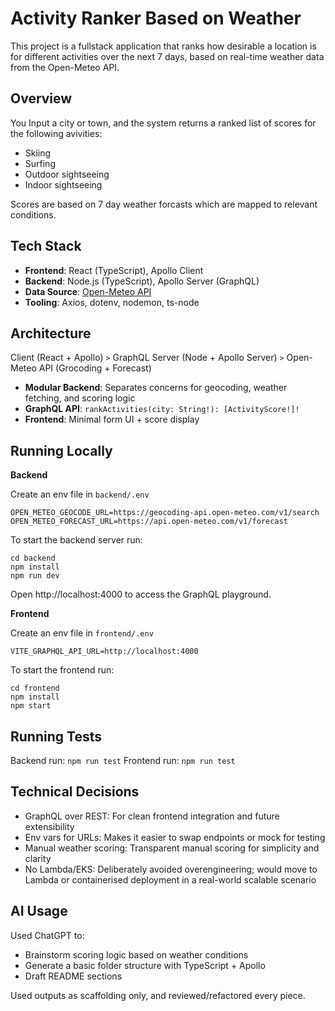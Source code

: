 # Activity Ranker Based on Weather

This project is a fullstack application that ranks how desirable a location is for different activities over the next 7 days, based on real-time weather data from the Open-Meteo API.

## Overview

You Input a city or town, and the system returns a ranked list of scores for the following avivities:

- Skiing  
- Surfing  
- Outdoor sightseeing  
- Indoor sightseeing

Scores are based on 7 day weather forcasts which are mapped to relevant conditions.

## Tech Stack

- **Frontend**: React (TypeScript), Apollo Client  
- **Backend**: Node.js (TypeScript), Apollo Server (GraphQL)  
- **Data Source**: [Open-Meteo API](https://open-meteo.com/)  
- **Tooling**: Axios, dotenv, nodemon, ts-node  

## Architecture
Client (React + Apollo) `>` GraphQL Server (Node + Apollo Server) `>` Open-Meteo API (Grocoding + Forecast)

- **Modular Backend**: Separates concerns for geocoding, weather fetching, and scoring logic  
- **GraphQL API**: `rankActivities(city: String!): [ActivityScore!]!`  
- **Frontend**: Minimal form UI + score display  

## Running Locally

**Backend**

Create an env file in `backend/.env` 

```
OPEN_METEO_GEOCODE_URL=https://geocoding-api.open-meteo.com/v1/search
OPEN_METEO_FORECAST_URL=https://api.open-meteo.com/v1/forecast
```

To start the backend server run:
```
cd backend
npm install
npm run dev
```

Open http://localhost:4000 to access the GraphQL playground.

**Frontend**

Create an env file in `frontend/.env` 

```
VITE_GRAPHQL_API_URL=http://localhost:4000
```

To start the frontend run:
```
cd frontend
npm install
npm start
```

## Running Tests

Backend run: `npm run test`
Frontend run: `npm run test`

## Technical Decisions

- GraphQL over REST: For clean frontend integration and future extensibility
- Env vars for URLs: Makes it easier to swap endpoints or mock for testing
- Manual weather scoring: Transparent manual scoring for simplicity and clarity
- No Lambda/EKS: Deliberately avoided overengineering; would move to Lambda or containerised deployment in a real-world scalable scenario

## AI Usage

Used ChatGPT to:

- Brainstorm scoring logic based on weather conditions
- Generate a basic folder structure with TypeScript + Apollo
- Draft README sections
  
Used outputs as scaffolding only, and reviewed/refactored every piece.